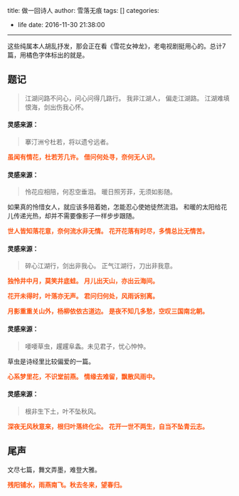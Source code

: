 title: 做一回诗人
author: 雪落无痕
tags: []
categories:
  - life
date: 2016-11-30 21:38:00
---
这些纯属本人胡乱抒发，那会正在看《雪花女神龙》，老电视剧挺用心的。总计7篇，用橘色字体标出的就是。

## 题记
> 江湖问路不问心，问心问得几路行。
   我非江湖人， 偏走江湖路。
   江湖难填恨海，剑出伤我心怀。

#### 灵感来源：
> 搴汀洲兮杜若，将以遗兮远者。

**<font color=#FF5511>虽闻有情花，杜若芳几许。</font>**	
**<font color=#FF5511>借问何处寻，奈何无人识。</font>**

<!--more-->
#### 灵感来源：
> 怜花应相陪，何忍空垂泪。
   暖日照芳菲，无须如影随。

如果真的怜惜女人，就应该多陪着她，怎能忍心使她徒然流泪。
和暖的太阳给花儿传递光热，却并不需要像影子一样步步跟随。

**<font color=#FF5511>世人皆知落花意，奈何流水非无情。</font>**	
**<font color=#FF5511>花开花落有时尽，多情总比无情苦。</font>**

#### 灵感来源：
> 碎心江湖行，剑出非我心。
   正气江湖行，刀出非我意。


**<font color=#FF5511>独怜井中月，莫笑井底蛙。</font>**	
**<font color=#FF5511>月儿出天山，亦出云海间。</font>**

**<font color=#FF5511>花开未得时，叶落亦无声。</font>**	
**<font color=#FF5511>君问归何处，风雨诉别离。</font>**


**<font color=#FF5511>月影重重关山外，杨柳依依古道边。</font>**	
**<font color=#FF5511>是夜不知几多愁，空叹三国南北朝。</font>**

#### 灵感来源：
>  喓喓草虫，趯趯阜螽。未见君子，忧心忡忡。

草虫是诗经里比较偏爱的一篇。

**<font color=#FF5511>心系梦里花，不识堂前燕。</font>**	
**<font color=#FF5511>情缘去难留，飘散风雨中。</font>**

#### 灵感来源：
> 根非生下土，叶不坠秋风。

**<font color=#FF5511>深夜无风秋意来，根归叶落终化尘。</font>**	
**<font color=#FF5511>花开一世不两生，自当不坠青云志。</font>**

## 尾声
文尽七篇，舞文弄墨，难登大雅。

**<font color=#FF5511>残阳铺水，雨燕南飞。秋去冬来，望春归。</font>**